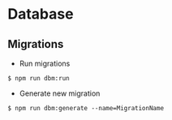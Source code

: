 # Database

## Migrations
- Run migrations

```shell
$ npm run dbm:run
```

- Generate new migration

```shell
$ npm run dbm:generate --name=MigrationName
```